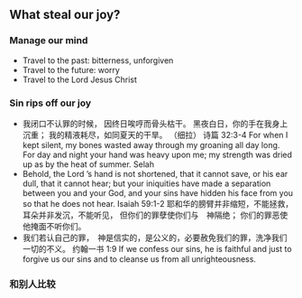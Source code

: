 ## What steal our joy?
### Manage our mind
* Travel to the past: bitterness, unforgiven
* Travel to the future: worry
* Travel to the Lord Jesus Christ

### Sin rips off our joy
* 我闭口不认罪的时候， 因终日唉哼而骨头枯干。  黑夜白日，你的手在我身上沉重； 我的精液耗尽，如同夏天的干旱。 （细拉）
诗篇 32:3‭-‬4 For when I kept silent, my bones wasted away through my groaning all day long.  For day and night your hand was heavy upon me; my strength was dried up as by the heat of summer. Selah
* Behold, the Lord ’s hand is not shortened, that it cannot save, or his ear dull, that it cannot hear;   but your iniquities have made a separation between you and your God, and your sins have hidden his face from you so that he does not hear.
Isaiah 59:1‭-‬2 耶和华的膀臂并非缩短，不能拯救， 耳朵并非发沉，不能听见，  但你们的罪孽使你们与　神隔绝； 你们的罪恶使他掩面不听你们。
* 我们若认自己的罪，　神是信实的，是公义的，必要赦免我们的罪，洗净我们一切的不义。
约翰一书 1:9 
If we confess our sins, he is faithful and just to forgive us our sins and to cleanse us from all unrighteousness.

### 和别人比较

